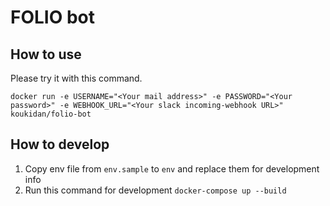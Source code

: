 FOLIO bot
=====

## How to use
Please try it with this command.
```
docker run -e USERNAME="<Your mail address>" -e PASSWORD="<Your password>" -e WEBHOOK_URL="<Your slack incoming-webhook URL>" koukidan/folio-bot
```

## How to develop
1. Copy env file from `env.sample` to `env` and replace them for development info
2. Run this command for development `docker-compose up --build`


